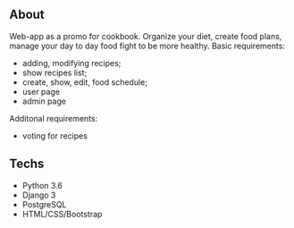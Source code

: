 ## About 

Web-app as a promo for cookbook. Organize your diet, create food plans, manage your day to day food fight to be more healthy.
Basic requirements:
* adding, modifying recipes;
* show recipes list;
* create, show, edit, food schedule;
* user page
* admin page

Additonal requirements:
* voting for recipes


## Techs
- Python 3.6
- Django 3
- PostgreSQL
- HTML/CSS/Bootstrap


